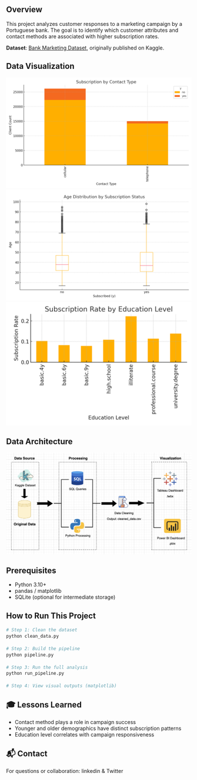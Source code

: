

## Overview
This project analyzes customer responses to a marketing campaign by a Portuguese bank. The goal is to identify which customer attributes and contact methods are associated with higher subscription rates.

**Dataset**: [Bank Marketing Dataset](https://www.kaggle.com/datasets/henriqueyamahata/bank-marketing), originally published on Kaggle.

##  Data Visualization

![matplotlib dashboard image](chart1_subscription_by_contact_type.png)
![matplotlib dashboard image](chart2_age_distribution_by_subscruption_status.png)
![matplotlib dashboard image](chart3_subscription_rate_by_education_level.png)

## Data Architecture
![Data Architecture](bank_marketing_predictive_architecture.png)

## Prerequisites
- Python 3.10+
- pandas / matplotlib
- SQLite (optional for intermediate storage)

## How to Run This Project
```bash
# Step 1: Clean the dataset
python clean_data.py

# Step 2: Build the pipeline
python pipeline.py

# Step 3: Run the full analysis
python run_pipeline.py

# Step 4: View visual outputs (matplotlib)
```

## 🎓 Lessons Learned
- Contact method plays a role in campaign success
- Younger and older demographics have distinct subscription patterns
- Education level correlates with campaign responsiveness

## 📬 Contact
For questions or collaboration: linkedin & Twitter
